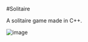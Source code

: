 #Solitaire

A solitaire game made in C++.

![image](https://user-images.githubusercontent.com/106553136/227746532-9ba026bd-7924-408e-842a-2e84f1334bbb.png)

